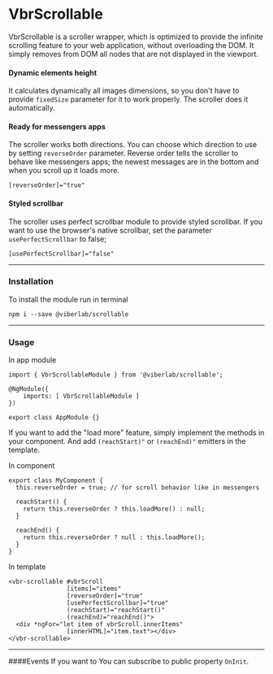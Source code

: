 # VbrScrollable
VbrScrollable is a scroller wrapper, which is optimized to provide the infinite scrolling feature to your
web application, without overloading the DOM. It simply removes from DOM all nodes that are not displayed in the viewport.
<br>

#### Dynamic elements height
It calculates dynamically all images dimensions, so you don't have to provide `fixedSize`
parameter for it to work properly. The scroller does it automatically.

#### Ready for messengers apps
The scroller works both directions. You can choose which direction to use
by setting `reverseOrder` parameter. Reverse order tells the scroller to behave
like messengers apps; the newest messages are in the bottom and when you scroll up it
loads more.

`[reverseOrder]="true"`

#### Styled scrollbar
The scroller uses perfect scrollbar module to provide styled scrollbar. If you
want to use the browser's native scrollbar,
set the parameter `usePerfectScrollbar` to false;

`[usePerfectScrollbar]="false"`

---
### Installation
To install the module run in terminal

`npm i --save @viberlab/scrollable`

---

### Usage

In app module
```
import { VbrScrollableModule } from '@viberlab/scrollable';

@NgModule({
    imports: [ VbrScrollableModule ]
})

export class AppModule {}
```

If you want to add the "load more" feature, simply implement the methods in your component.
And add `(reachStart)"` or `(reachEnd)"` emitters in the template.

In component

```
export class MyComponent {
  this.reverseOrder = true; // for scroll behavior like in messengers

  reachStart() {
    return this.reverseOrder ? this.loadMore() : null;
  }

  reachEnd() {
    return this.reverseOrder ? null : this.loadMore();
  }
}
```

In template
```
<vbr-scrollable #vbrScroll
                [items]="items"
                [reverseOrder]="true"
                [usePerfectScrollbar]="true"
                (reachStart)="reachStart()"
                (reachEnd)="reachEnd()">
  <div *ngFor="let item of vbrScroll.innerItems"
                [innerHTML]="item.text"></div>
</vbr-scrollable>
```

---

####Events
If you want to 
You can subscribe to public property `OnInit`. 
